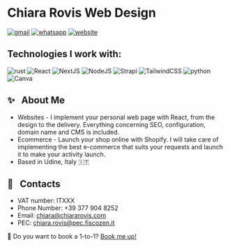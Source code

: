 # Chiara Rovis Web Design

[![gmail](https://img.shields.io/badge/Gmail-D14836?style=for-the-badge&logo=gmail&logoColor=white)](mailto:info@chiararovis.com)
[![whatsapp](	https://img.shields.io/badge/WhatsApp-25D366?style=for-the-badge&logo=whatsapp&logoColor=white)](https://api.whatsapp.com/send?phone=393779048252)
[![website](https://img.shields.io/badge/website-000000?style=for-the-badge&logo=About.me&logoColor=white)](https://www.chiararovis.com)

## Technologies I work with:

![rust](https://img.shields.io/badge/Rust-000000?style=for-the-badge&logo=rust&logoColor=white)
![React](https://img.shields.io/badge/react-%2320232a.svg?style=for-the-badge&logo=react&logoColor=%2361DAFB)
![NextJS](https://img.shields.io/badge/next%20js-000000?style=for-the-badge&logo=nextdotjs&logoColor=white)
![NodeJS](https://img.shields.io/badge/node.js-6DA55F?style=for-the-badge&logo=node.js&logoColor=white)
![Strapi](https://img.shields.io/badge/strapi-%232E7EEA.svg?style=for-the-badge&logo=strapi&logoColor=white)
![TailwindCSS](https://img.shields.io/badge/tailwindcss-%2338B2AC.svg?style=for-the-badge&logo=tailwind-css&logoColor=white)
![python](https://img.shields.io/badge/Python-FFD43B?style=for-the-badge&logo=python&logoColor=blue)
![Canva](https://img.shields.io/badge/Canva-%2300C4CC.svg?&style=for-the-badge&logo=Canva&logoColor=white)

## ✨ &nbsp; About Me

- Websites - I implement your personal web page with React, from the design to the delivery. Everything concerning SEO, configuration, domain name and CMS is included.
- Ecommerce - Launch your shop online with Shopify. I will take care of implementing the best e-commerce that suits your requests and launch it to make your activity launch.
- Based in Udine, Italy 🇮🇹

## 📱 &nbsp; Contacts

- VAT number: ITXXX
- Phone Number: +39 377 904 8252
- Email:  chiara@chiararovis.com
- PEC: chiara.rovis@pec.fiscozen.it

📆 Do you want to book a 1-to-1? [Book me up!](https://calendly.com/chiararovis)
